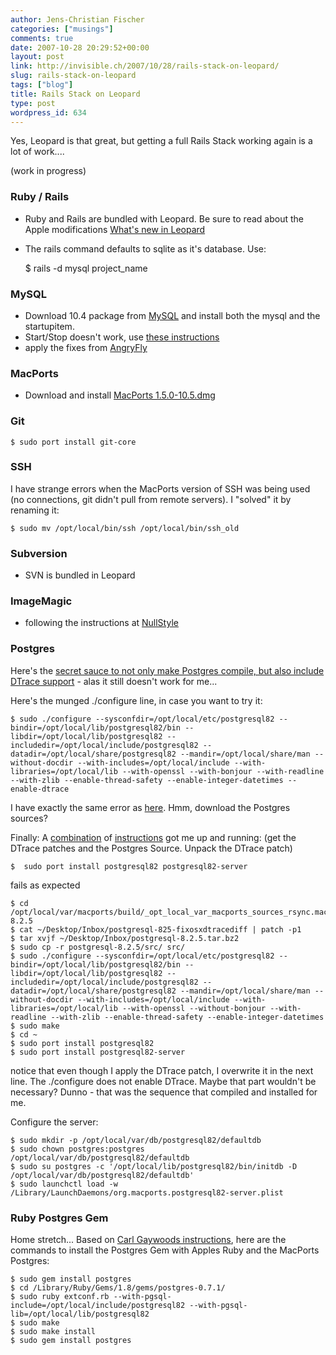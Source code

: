 ```yaml
---
author: Jens-Christian Fischer
categories: ["musings"]
comments: true
date: 2007-10-28 20:29:52+00:00
layout: post
link: http://invisible.ch/2007/10/28/rails-stack-on-leopard/
slug: rails-stack-on-leopard
tags: ["blog"]
title: Rails Stack on Leopard
type: post
wordpress_id: 634
---
```


Yes, Leopard is that great, but getting a full Rails Stack working again is a lot of work....

(work in progress)

### Ruby / Rails


* Ruby and Rails are bundled with Leopard. Be sure to read about the Apple modifications [What's new in Leopard][6]
* The rails command defaults to sqlite as it's database. Use:


    $ rails -d mysql project_name


### MySQL

* Download 10.4 package from [MySQL][2] and install both the mysql and the startupitem.
* Start/Stop doesn't work, use [these instructions][4]
* apply the fixes from [AngryFly][5]

### MacPorts

* Download and install [MacPorts 1.5.0-10.5.dmg][3]

### Git

    $ sudo port install git-core

### SSH

I have strange errors when the MacPorts version of SSH was being used (no connections, git didn't pull from remote servers). I "solved" it by renaming it:

    $ sudo mv /opt/local/bin/ssh /opt/local/bin/ssh_old

### Subversion

* SVN is bundled in Leopard

### ImageMagic

* following the instructions at [NullStyle][1]

### Postgres

Here's the [secret sauce to not only make Postgres compile, but also include DTrace support][7] - alas it still doesn't work for me...

Here's the munged ./configure line, in case you want to try it: 

    $ sudo ./configure --sysconfdir=/opt/local/etc/postgresql82 --bindir=/opt/local/lib/postgresql82/bin --libdir=/opt/local/lib/postgresql82 --includedir=/opt/local/include/postgresql82 --datadir=/opt/local/share/postgresql82 --mandir=/opt/local/share/man --without-docdir --with-includes=/opt/local/include --with-libraries=/opt/local/lib --with-openssl --with-bonjour --with-readline --with-zlib --enable-thread-safety --enable-integer-datetimes --enable-dtrace

I have exactly the same error as [here][8]. Hmm, download the Postgres sources? 

Finally: A [combination][7] of [instructions][9] got me up and running: (get the DTrace patches and the Postgres Source. Unpack the DTrace patch)

    $  sudo port install postgresql82 postgresql82-server

fails as expected

    $ cd  /opt/local/var/macports/build/_opt_local_var_macports_sources_rsync.macports.org_release_ports_databases_postgresql82/work/postgresql-8.2.5
    $ cat ~/Desktop/Inbox/postgresql-825-fixosxdtracediff | patch -p1  
    $ tar xvjf ~/Desktop/Inbox/postgresql-8.2.5.tar.bz2 
    $ sudo cp -r postgresql-8.2.5/src/ src/
    $ sudo ./configure --sysconfdir=/opt/local/etc/postgresql82 --bindir=/opt/local/lib/postgresql82/bin --libdir=/opt/local/lib/postgresql82 --includedir=/opt/local/include/postgresql82 --datadir=/opt/local/share/postgresql82 --mandir=/opt/local/share/man --without-docdir --with-includes=/opt/local/include --with-libraries=/opt/local/lib --with-openssl --without-bonjour --with-readline --with-zlib --enable-thread-safety --enable-integer-datetimes 
    $ sudo make
    $ cd ~
    $ sudo port install postgresql82
    $ sudo port install postgresql82-server

notice that even though I apply the DTrace patch, I overwrite it in the next line. The ./configure does not enable DTrace. Maybe that part wouldn't be necessary? Dunno - that was the sequence that compiled and installed for me.

Configure the server:

    $ sudo mkdir -p /opt/local/var/db/postgresql82/defaultdb
    $ sudo chown postgres:postgres /opt/local/var/db/postgresql82/defaultdb
    $ sudo su postgres -c '/opt/local/lib/postgresql82/bin/initdb -D /opt/local/var/db/postgresql82/defaultdb'
    $ sudo launchctl load -w /Library/LaunchDaemons/org.macports.postgresql82-server.plist


### Ruby Postgres Gem

Home stretch... Based on [Carl Gaywoods instructions][10], here are the commands to install the Postgres Gem with Apples Ruby and the MacPorts Postgres:

    $ sudo gem install postgres
    $ cd /Library/Ruby/Gems/1.8/gems/postgres-0.7.1/
    $ sudo ruby extconf.rb --with-pgsql-include=/opt/local/include/postgresql82 --with-pgsql-lib=/opt/local/lib/postgresql82
    $ sudo make
    $ sudo make install
    $ sudo gem install postgres





[1]: http://nullstyle.com/2007/10/27/how-to-build-imagemagick-and-install-rmagick-with-macports-on-mac-os-x-leopard/
[2]: http://dev.mysql.com/downloads/mysql/5.0.html
[3]: http://svn.macosforge.org/repository/macports/downloads/MacPorts-1.5.0/
[4]: http://www.simplisticcomplexity.com/2007/10/27/start-and-stop-mysql-in-mac-os-x-10-5-leopard#comments
[5]: http://angry-fly.com/index.cfm/2007/10/26/Fix-for-MySQL-on-Leopard
[6]: http://trac.macosforge.org/projects/ruby/wiki/WhatsNewInLeopard
[7]: http://leenux.org.uk/dtrace-patches/dtrace-with-postgres-on-osx/
[8]: http://www.nabble.com/Compiling-postgresql82-on-Leopard-t4697604.html
[9]: http://www.gelens.org/2007/10/29/postgresql_in_leopard_using_ma
[10]: http://www.carlgaywood.co.uk/blog/installing-ruby-on-rails-with-postgresql
